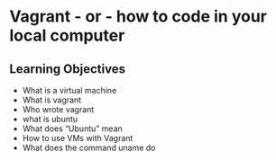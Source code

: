 # Vagrant - or - how to code in your local computer
## Learning Objectives
* What is a virtual machine
* What is vagrant
* Who wrote vagrant
* what is ubuntu
* What does “Ubuntu” mean
* How to use VMs with Vagrant
* What does the command uname do
